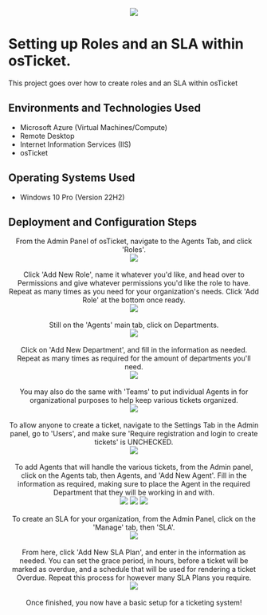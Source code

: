 <p align="center">
<img src=https://github.com/user-attachments/assets/1e9245e8-ffcf-4492-bf14-38f3c738a874 />
</p>

<h1>Setting up Roles and an SLA within osTicket.</h1>
This project goes over how to create roles and an SLA within osTicket
<br />


<h2>Environments and Technologies Used</h2>

- Microsoft Azure (Virtual Machines/Compute)
- Remote Desktop
- Internet Information Services (IIS)
- osTicket

<h2>Operating Systems Used </h2>

- Windows 10 Pro (Version 22H2)

<h2>Deployment and Configuration Steps</h2>

<p align="center">
From the Admin Panel of osTicket, navigate to the Agents Tab, and click 'Roles'. <br/>
<img src=https://github.com/user-attachments/assets/f1ef4598-3e8c-4e9f-8c91-3a42edb5de8a />
<br/>
<br/>
Click 'Add New Role', name it whatever you'd like, and head over to Permissions and give whatever permissions you'd like the role to have. Repeat as many times as you need for your organization's needs. Click 'Add Role' at the bottom once ready. <br/>
<img src=https://github.com/user-attachments/assets/52888b98-ae31-4265-a031-972222f11bf0 />
<br/>
<br/>
Still on the 'Agents' main tab, click on Departments. <br/>
<img src=https://github.com/user-attachments/assets/db911c2a-c702-4caf-a5bf-1db078f11eec />
<br/>
<br/>
Click on 'Add New Department', and fill in the information as needed. Repeat as many times as required for the amount of departments you'll need. <br/>
<img src=https://github.com/user-attachments/assets/e584a875-2191-4871-a856-98ceba74e607 />
<br/>
<br/>
You may also do the same with 'Teams' to put individual Agents in for organizational purposes to help keep various tickets organized. <br/>
<img src=https://github.com/user-attachments/assets/a1bf766b-9bd5-4ccc-af39-c4006f853b2c />
<br/>
<br/>
To allow anyone to create a ticket, navigate to the Settings Tab in the Admin panel, go to 'Users', and make sure 'Require registration and login to create tickets' is UNCHECKED. <br/>
<img src=https://github.com/user-attachments/assets/210f8327-72a1-48a0-86b3-52db5e3c4b76 />
<br/>
<br/>
To add Agents that will handle the various tickets, from the Admin panel, click on the Agents tab, then Agents, and 'Add New Agent'. Fill in the information as required, making sure to place the Agent in the required Department that they will be working in and with. <br/>
<img src=https://github.com/user-attachments/assets/30019c9f-ad57-4f4a-be97-c6390b9f03d0 />
<img src=https://github.com/user-attachments/assets/04d9d7ce-286d-4ae4-9656-6e7e10ef98ad />
<img src=https://github.com/user-attachments/assets/4cc414f5-36b3-4891-9ec9-49890ecd85d9 />
<br/>
<br/>
To create an SLA for your organization, from the Admin Panel, click on the 'Manage' tab, then 'SLA'. <br/>
<img src=https://github.com/user-attachments/assets/aad9cd5e-e741-4e91-8fb4-48fb9e2739c1 />
<br/>
<br/>
From here, click 'Add New SLA Plan', and enter in the information as needed. You can set the grace period, in hours, before a ticket will be marked as overdue, and a schedule that will be used for rendering a ticket Overdue. Repeat this process for however many SLA Plans you require. <br/>
<img src=https://github.com/user-attachments/assets/884b4fce-1283-439d-89d8-4545f409c14f />
<br/>
<br/>
Once finished, you now have a basic setup for a ticketing system!












